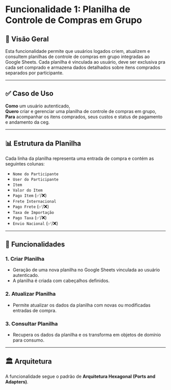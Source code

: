 # Funcionalidade 1: Planilha de Controle de Compras em Grupo

## 🧩 Visão Geral

Esta funcionalidade permite que usuários logados criem, atualizem e consultem planilhas de controle de compras em grupo integradas ao Google Sheets.
Cada planilha é vinculada ao usuário, deve ser exclusiva pra cada set comprado e armazena dados detalhados sobre itens comprados separados por participante.

---

## ✅ Caso de Uso

**Como** um usuário autenticado,  
**Quero** criar e gerenciar uma planilha de controle de compras em grupo,  
**Para** acompanhar os itens comprados, seus custos e status de pagamento e andamento da ceg.

---

## 📊 Estrutura da Planilha

Cada linha da planilha representa uma entrada de compra e contém as seguintes colunas:

- `Nome do Participante`
- `User do Participante`
- `Item`
- `Valor do Item`
- `Pago Item` (✅/❌)
- `Frete Internacional`
- `Pago Frete` (✅/❌)
- `Taxa de Importação`
- `Pago Taxa` (✅/❌)
- `Envio Nacional` (✅/❌)

---

## 🔁 Funcionalidades

### 1. Criar Planilha
- Geração de uma nova planilha no Google Sheets vinculada ao usuário autenticado.
- A planilha é criada com cabeçalhos definidos.

### 2. Atualizar Planilha
- Permite atualizar os dados da planilha com novas ou modificadas entradas de compra.

### 3. Consultar Planilha
- Recupera os dados da planilha e os transforma em objetos de domínio para consumo.

---

## 🏛️ Arquitetura

A funcionalidade segue o padrão de **Arquitetura Hexagonal (Ports and Adapters)**.


